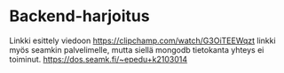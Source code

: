 # Backend-harjoitus
Linkki esittely viedoon
https://clipchamp.com/watch/G3OiTEEWqzt
linkki myös seamkin palvelimelle, mutta siellä mongodb tietokanta yhteys ei toiminut.
https://dos.seamk.fi/~epedu+k2103014
